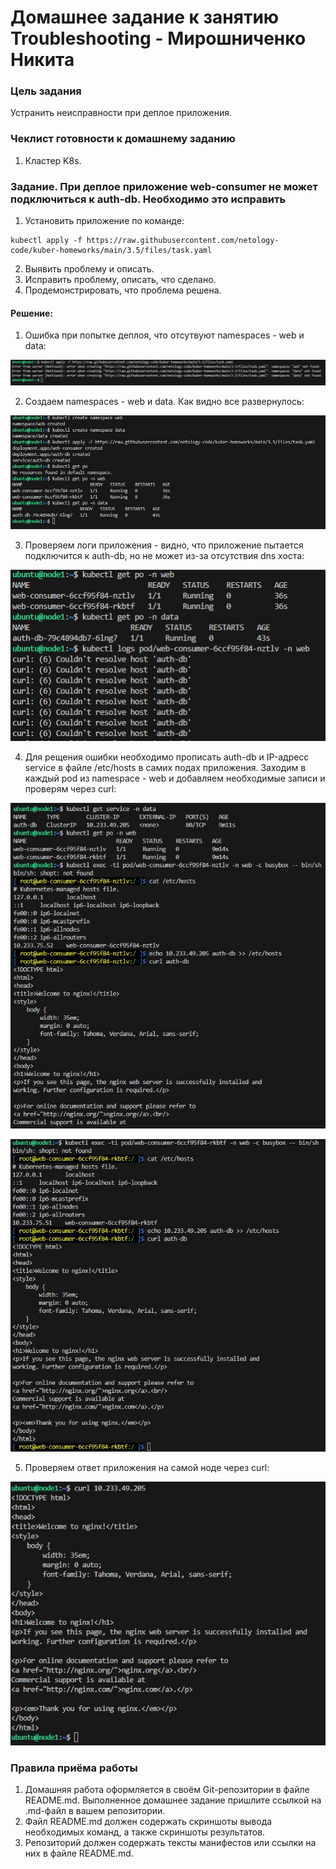 # Домашнее задание к занятию Troubleshooting - Мирошниченко Никита

### Цель задания

Устранить неисправности при деплое приложения.

### Чеклист готовности к домашнему заданию

1. Кластер K8s.

### Задание. При деплое приложение web-consumer не может подключиться к auth-db. Необходимо это исправить

1. Установить приложение по команде:
```shell
kubectl apply -f https://raw.githubusercontent.com/netology-code/kuber-homeworks/main/3.5/files/task.yaml
```
2. Выявить проблему и описать.
3. Исправить проблему, описать, что сделано.
4. Продемонстрировать, что проблема решена.

#### Решение:

1. Ошибка при попытке деплоя, что отсутвуют namespaces - web и data:

![Скриншот](https://github.com/Tourker/Git_HW/blob/main/HW_Kubernetes/img/15/z1_1.jpg)

2. Создаем namespaces - web и data. Как видно все развернулось:

![Скриншот](https://github.com/Tourker/Git_HW/blob/main/HW_Kubernetes/img/15/z1_2.jpg)

3. Проверяем логи приложения - видно, что приложение пытается подключится к auth-db, но не может из-за отсутствия dns хоста:

![Скриншот](https://github.com/Tourker/Git_HW/blob/main/HW_Kubernetes/img/15/z1_3.jpg)

4. Для рещения ошибки необходимо прописать auth-db и IP-адресс service в файле /etc/hosts в самих подах приложения. Заходим в каждый pod из namespace - web и добавляем необходимые записи и проверям через curl:

![Скриншот](https://github.com/Tourker/Git_HW/blob/main/HW_Kubernetes/img/15/z1_4.jpg)

![Скриншот](https://github.com/Tourker/Git_HW/blob/main/HW_Kubernetes/img/15/z1_5.jpg)

5. Проверяем ответ приложения на самой ноде через curl:

![Скриншот](https://github.com/Tourker/Git_HW/blob/main/HW_Kubernetes/img/15/z1_6.jpg)

### Правила приёма работы

1. Домашняя работа оформляется в своём Git-репозитории в файле README.md. Выполненное домашнее задание пришлите ссылкой на .md-файл в вашем репозитории.
2. Файл README.md должен содержать скриншоты вывода необходимых команд, а также скриншоты результатов.
3. Репозиторий должен содержать тексты манифестов или ссылки на них в файле README.md.